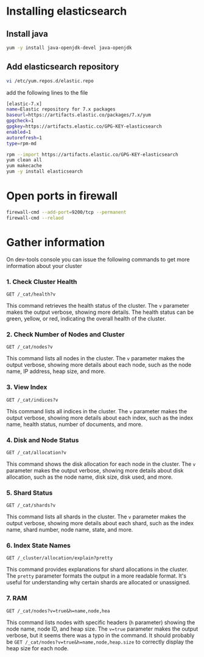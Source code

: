 # Installing elasticsearch

## Install java
```bash
yum -y install java-openjdk-devel java-openjdk
```

## Add elasticsearch repository
```bash
vi /etc/yum.repos.d/elastic.repo
```
add the following lines to the file
```bash
[elastic-7.x]
name=Elastic repository for 7.x packages
baseurl=https://artifacts.elastic.co/packages/7.x/yum
gpgcheck=1
gpgkey=https://artifacts.elastic.co/GPG-KEY-elasticsearch
enabled=1
autorefresh=1
type=rpm-md
```

```bash
rpm --import https://artifacts.elastic.co/GPG-KEY-elasticsearch
yum clean all
yum makecache
yum -y install elasticsearch
```

# Open ports in firewall
```bash
firewall-cmd --add-port=9200/tcp --permanent
firewall-cmd --relaod
```

# Gather information

On dev-tools console you can issue the following commands to get more
information about your cluster

###  1. Check Cluster Health
```
GET /_cat/health?v
```
This command retrieves the health status of the cluster. The `v` parameter makes the output verbose, showing more details. The health status can be green, yellow, or red, indicating the overall health of the cluster.

###  2. Check Number of Nodes and Cluster
```
GET /_cat/nodes?v
```
This command lists all nodes in the cluster. The `v` parameter makes the output verbose, showing more details about each node, such as the node name, IP address, heap size, and more.

###  3. View Index
```
GET /_cat/indices?v
```
This command lists all indices in the cluster. The `v` parameter makes the output verbose, showing more details about each index, such as the index name, health status, number of documents, and more.

###  4. Disk and Node Status
```
GET /_cat/allocation?v
```
This command shows the disk allocation for each node in the cluster. The `v` parameter makes the output verbose, showing more details about disk allocation, such as the node name, disk size, disk used, and more.

###  5. Shard Status
```
GET /_cat/shards?v
```
This command lists all shards in the cluster. The `v` parameter makes the output verbose, showing more details about each shard, such as the index name, shard number, node name, state, and more.

###  6. Index State Names
```
GET /_cluster/allocation/explain?pretty
```
This command provides explanations for shard allocations in the cluster. The `pretty` parameter formats the output in a more readable format. It's useful for understanding why certain shards are allocated or unassigned.

###  7. RAM
```
GET /_cat/nodes?v=true&h=name,node,hea
```
This command lists nodes with specific headers (`h` parameter) showing the node name, node ID, and heap size. The `v=true` parameter makes the output verbose, but it seems there was a typo in the command. It should probably be `GET /_cat/nodes?v=true&h=name,node,heap.size` to correctly display the heap size for each node.

